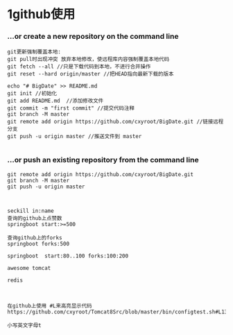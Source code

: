 # 1github使用

### …or create a new repository on the command line

```
git更新强制覆盖本地:
git pull时出现冲突 放弃本地修改，使远程库内容强制覆盖本地代码
git fetch --all //只是下载代码到本地，不进行合并操作
git reset --hard origin/master //把HEAD指向最新下载的版本
```



```
echo "# BigDate" >> README.md
git init //初始化
git add README.md  //添加修改文件
git commit -m "first commit" //提交代码注释
git branch -M master
git remote add origin https://github.com/cxyroot/BigDate.git //链接远程分支
git push -u origin master //推送文件到 master
              
```

### …or push an existing repository from the command line



```shell
git remote add origin https://github.com/cxyroot/BigDate.git
git branch -M master
git push -u origin master



seckill in:name
查询的github上点赞数
springboot start:>=500

查询github上的forks
springboot forks:500

springboot  start:80..100 forks:100:200

awesome tomcat 

redis



在github上使用 #L来高亮显示代码
https://github.com/cxyroot/Tomcat8Src/blob/master/bin/configtest.sh#L13

小写英文字母t

```



